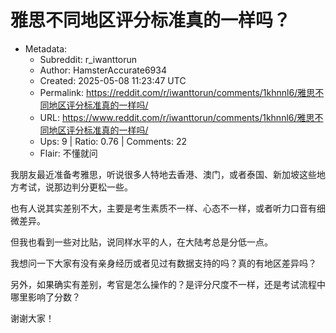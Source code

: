 # 雅思不同地区评分标准真的一样吗？

- Metadata:
  - Subreddit: r_iwanttorun
  - Author: HamsterAccurate6934
  - Created: 2025-05-08 11:23:47 UTC
  - Permalink: https://reddit.com/r/iwanttorun/comments/1khnnl6/雅思不同地区评分标准真的一样吗/
  - URL: https://www.reddit.com/r/iwanttorun/comments/1khnnl6/雅思不同地区评分标准真的一样吗/
  - Ups: 9 | Ratio: 0.76 | Comments: 22
  - Flair: 不懂就问


我朋友最近准备考雅思，听说很多人特地去香港、澳门，或者泰国、新加坡这些地方考试，说那边判分更松一些。

也有人说其实差别不大，主要是考生素质不一样、心态不一样，或者听力口音有细微差异。

但我也看到一些对比贴，说同样水平的人，在大陆考总是分低一点。

我想问一下大家有没有亲身经历或者见过有数据支持的吗？真的有地区差异吗？

另外，如果确实有差别，考官是怎么操作的？是评分尺度不一样，还是考试流程中哪里影响了分数？

谢谢大家！

